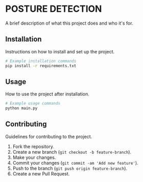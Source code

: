 # POSTURE DETECTION

A brief description of what this project does and who it's for.

## Installation

Instructions on how to install and set up the project.

```bash
# Example installation commands
pip install -r requirements.txt
```

## Usage

How to use the project after installation.

```bash
# Example usage commands
python main.py
```

## Contributing

Guidelines for contributing to the project.

1. Fork the repository.
2. Create a new branch (`git checkout -b feature-branch`).
3. Make your changes.
4. Commit your changes (`git commit -am 'Add new feature'`).
5. Push to the branch (`git push origin feature-branch`).
6. Create a new Pull Request.
